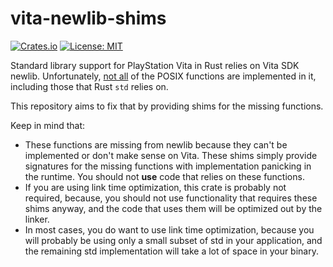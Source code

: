 # vita-newlib-shims

[![Crates.io](https://img.shields.io/crates/v/vita-newlib-shims.svg)](https://crates.io/crates/vita-newlib-shims)
[![License: MIT](https://img.shields.io/badge/License-MIT-yellow.svg)](https://opensource.org/licenses/MIT)

Standard library support for PlayStation Vita in Rust relies on Vita SDK newlib. Unfortunately, [not all](https://github.com/vitasdk/newlib/issues/86) of the POSIX functions are implemented in it, including those that Rust `std` relies on. 

This repository aims to fix that by providing shims for the missing functions.

Keep in mind that:
- These functions are missing from newlib because they can't be implemented or don't make sense on Vita. These shims simply provide signatures for the missing functions with implementation panicking in the runtime. You should not **use** code that relies on these functions.
- If you are using link time optimization, this crate is probably not required, because, you should not use functionality that requires these shims anyway, and the code that uses them will be optimized out by the linker.
- In most cases, you do want to use link time optimization, because you will probably be using only a small subset of std in your application, and the remaining std implementation will take a lot of space in your binary.
